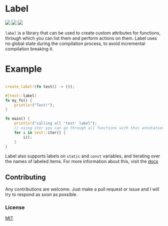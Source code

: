 
# Label

![](https://img.shields.io/crates/v/label)
![](https://docs.rs/label/badge.svg)
![](https://github.com/jonay2000/label/workflows/label/badge.svg)

`label` is a library that can be used to create custom attributes for functions, through which you can list them and perform actions on them.
Label uses no global state during the compilation process, to avoid incremental compilation breaking it.

# Example

```rust

create_label!(fn test() -> ());

#[test::label]
fn my_fn() {
    println!("Test!");
}

fn main() {
    println!("calling all 'test' label");
    // using iter you can go through all functions with this annotation.
    for i in test::iter() {
        i();
    }
}

```

Label also supports labels on `static` and `const` variables, and iterating over the names of labeled items.
For more information about this, visit the [docs](https://docs.rs/label)

## Contributing

Any contributions are welcome. Just make a pull request or issue and I will try to respond as soon as possible.

### License

[MIT](./LICENSE)
